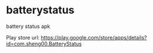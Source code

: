 batterystatus
=============

battery status apk

Play store url: https://play.google.com/store/apps/details?id=com.sheng00.BatteryStatus
